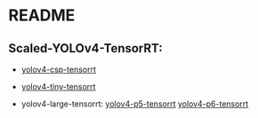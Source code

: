 # README

## Scaled-YOLOv4-TensorRT:

* [yolov4-csp-tensorrt](https://github.com/tjuskyzhang/Scaled-YOLOv4-TensorRT/tree/yolov4-csp-tensorrt)

* [yolov4-tiny-tensorrt](https://github.com/tjuskyzhang/Scaled-YOLOv4-TensorRT/tree/yolov4-tiny-tensorrt)

* yolov4-large-tensorrt: [yolov4-p5-tensorrt](https://github.com/tjuskyzhang/Scaled-YOLOv4-TensorRT/tree/yolov4-p5-tensorrt) [yolov4-p6-tensorrt](https://github.com/tjuskyzhang/Scaled-YOLOv4-TensorRT/tree/yolov4-p6-tensorrt)
